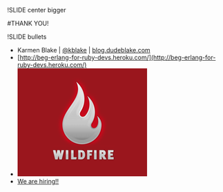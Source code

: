 !SLIDE center bigger

#THANK YOU!


!SLIDE bullets 

* Karmen Blake | [@kblake](http://twitter.com/kblake) | [blog.dudeblake.com](http://blog.dudeblake.com)
* [http://beg-erlang-for-ruby-devs.heroku.com/](http://beg-erlang-for-ruby-devs.heroku.com/)
* [![wildfire](../intro/logo-300x250wildfire.png)](http://wildfireapp.com)
* [We are hiring!!](http://www.wildfireapp.com/buzz/jobs)
